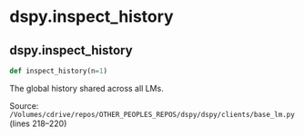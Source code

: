 # dspy.inspect_history

## dspy.inspect_history

```python
def inspect_history(n=1)
```

The global history shared across all LMs.

Source: `/Volumes/cdrive/repos/OTHER_PEOPLES_REPOS/dspy/dspy/clients/base_lm.py` (lines 218–220)

